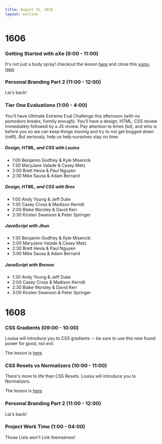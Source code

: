 ```yaml
---
title: August 31, 2016
layout: outline
---
```


# 1606

### Getting Started with aXe (9:00 - 11:00)

It's not just a body spray!
checkout the lesson [here](http://frontend.turing.io/lessons/intro-to-axe.html)
and clone this [yung-repo](https://github.com/joshuajhun/axe-testing)

### Personal Branding Part 2 (11:00 - 12:00)

Lia's back!

### Tier One Evaluations (1:00 - 4:00)

You'll have Ultimate Extreme Eval Challenge this afternoon (with no pomodoro breaks, funnily enough). You'll have a design, HTML, CSS review immediately followed by a JS review. Pay attention to times (lol), and who is before you so we can keep things moving and try to not get bogged down (rotfl). But seriously, help us help ourselves stay on time.

##### Design, HTML, and CSS with Louisa
* 1:00 Benjamin Godfrey & Kyle Misencik
* 1:30 MaryJane Valade & Casey Metz
* 2:00 Brett Hevia & Paul Nguyen
* 2:30 Mike Sausa & Adam Bernard

##### Design, HTML, and CSS with Bree
* 1:00 Andy Young & Jeff Duke
* 1:30 Casey Cross & Madison Kerndt
* 2:00 Blake Worsley & David Kerr
* 2:30 Kirsten Swanson & Peter Springer

##### JavaScript with Jhun
* 1:30 Benjamin Godfrey & Kyle Misencik
* 2:00 MaryJane Valade & Casey Metz
* 2:30 Brett Hevia & Paul Nguyen
* 3:00 Mike Sausa & Adam Bernard

##### JavaScript with Brenna
* 1:30 Andy Young & Jeff Duke
* 2:00 Casey Cross & Madison Kerndt
* 2:30 Blake Worsley & David Kerr
* 3:00 Kirsten Swanson & Peter Springer

# 1608

### CSS Gradients (09:00 - 10:00)

Louisa will introduce you to CSS gradients -- be sure to use this new found power for good, not evil.

The lesson is [here](http://frontend.turing.io/lessons/css-gradients.html).

### CSS Resets vs Normalizers (10:00 - 11:00)

There's more to life than CSS Resets. Louisa will introduce you to Normalizers.

The lesson is [here](http://frontend.turing.io/lessons/reset-vs-normalize.html).

### Personal Branding Part 2  (11:00 - 12:00)

Lia's back!

### Project Work Time (1:00 - 04:00)

Those Lists won't Link themselves!
